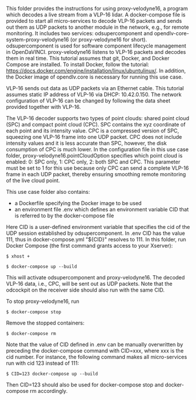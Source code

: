 This folder provides the instructions for using proxy-velodyne16, a program which decodes a live stream from a VLP-16 lidar. A docker-compose file is provided to start all micro-services to decode VLP-16 packets and sends out them as UDP packets to another module in the network, e.g., for remote monitoring. It includes two services: odsupercomponent and opendlv-core-system-proxy-velodyne16 (or proxy-velodyne16 for short). odsupercomponent is used for software component lifecycle management in OpenDaVINCI. proxy-velodyne16 listens to VLP-16 packets and decodes them in real time. This tutorial assumes that git, Docker, and Docker Compose are installed. To install Docker, follow the tutorial: https://docs.docker.com/engine/installation/linux/ubuntulinux/. In addition, the Docker image of opendlv.core is necessary for running this use case.

VLP-16 sends out data as UDP packets via an Ethernet cable. This tutorial assumes static IP address of VLP-16 via DHCP: 10.42.0.150. The network configuration of VLP-16 can be changed by following the data sheet provided together with VLP-16.

The VLP-16 decoder supports two types of point clouds: shared point cloud (SPC) and compact point cloud (CPC). SPC contains the xyz coordinate of each point and its intensity value. CPC is a compressed version of SPC, squeezing one VLP-16 frame into one UDP packet. CPC does not include intensity values and it is less accurate than SPC, however, the disk consumption of CPC is much lower. In the configuration file in this use case folder, proxy-velodyne16.pointCloudOption specifies which point cloud is enabled: 0: SPC only, 1: CPC only, 2: both SPC and CPC. This parameter must be set to 1 for this use because only CPC can send a complete VLP-16 frame in each UDP packet, thereby ensuring smoothing remote monitoring of the live cloud point.

 This use case folder also contains:

- a Dockerfile specifying the Docker image to be used
- an environment file .env which defines an environment variable CID that is referred to by the docker-compose file

Here CID is a user-defined environment variable that specifies the cid of the UDP session established by odsupercomponent. In .env CID has the value 111, thus in docker-compose.yml "${CID}" resolves to 111. In this folder, run Docker Compose (the first command grants access to your Xserver):

    $ xhost +
    
    $ docker-compose up --build

This will activate odsupercomponent and proxy-velodyne16. The decoded VLP-16 data, i.e., CPC, will be sent out as UDP packets. Note that the odcockpit on the receiver side should also run with the same CID. 

To stop proxy-velodyne16, run

    $ docker-compose stop
    
Remove the stopped containers:

    $ docker-compose rm
    
Note that the value of CID defined in .env can be manually overwritten by preceding the docker-compose command with CID=xxx, where xxx is the cid number. For instance, the following command makes all micro-services run with cid 123 instead of 111:

    $ CID=123 docker-compose up --build

Then CID=123 should also be used for docker-compose stop and docker-compose rm accordingly.

